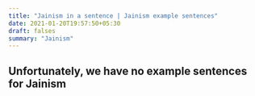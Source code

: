 ```yaml
---
title: "Jainism in a sentence | Jainism example sentences"
date: 2021-01-20T19:57:50+05:30
draft: falses
summary: "Jainism"
---
```

## Unfortunately, we have no example sentences for Jainism                 
